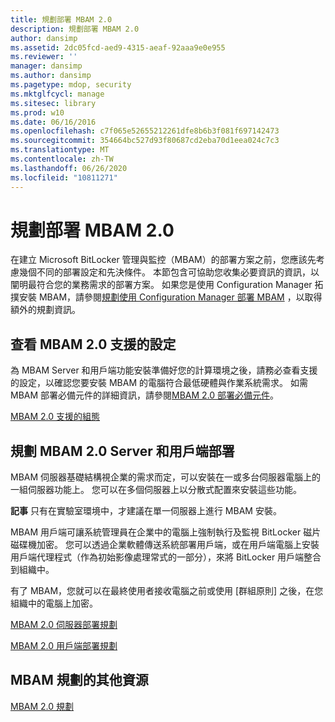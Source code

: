 ```yaml
---
title: 規劃部署 MBAM 2.0
description: 規劃部署 MBAM 2.0
author: dansimp
ms.assetid: 2dc05fcd-aed9-4315-aeaf-92aaa9e0e955
ms.reviewer: ''
manager: dansimp
ms.author: dansimp
ms.pagetype: mdop, security
ms.mktglfcycl: manage
ms.sitesec: library
ms.prod: w10
ms.date: 06/16/2016
ms.openlocfilehash: c7f065e52655212261dfe8b6b3f081f697142473
ms.sourcegitcommit: 354664bc527d93f80687cd2eba70d1eea024c7c3
ms.translationtype: MT
ms.contentlocale: zh-TW
ms.lasthandoff: 06/26/2020
ms.locfileid: "10811271"
---
```

# 規劃部署 MBAM 2.0


在建立 Microsoft BitLocker 管理與監控（MBAM）的部署方案之前，您應該先考慮幾個不同的部署設定和先決條件。 本節包含可協助您收集必要資訊的資訊，以闡明最符合您的業務需求的部署方案。 如果您是使用 Configuration Manager 拓撲安裝 MBAM，請參閱[規劃使用 Configuration Manager 部署 MBAM](planning-to-deploy-mbam-with-configuration-manager-2.md) ，以取得額外的規劃資訊。

## 查看 MBAM 2.0 支援的設定


為 MBAM Server 和用戶端功能安裝準備好您的計算環境之後，請務必查看支援的設定，以確認您要安裝 MBAM 的電腦符合最低硬體與作業系統需求。 如需 MBAM 部署必備元件的詳細資訊，請參閱[MBAM 2.0 部署必備元件](mbam-20-deployment-prerequisites-mbam-2.md)。

[MBAM 2.0 支援的組態](mbam-20-supported-configurations-mbam-2.md)

## 規劃 MBAM 2.0 Server 和用戶端部署


MBAM 伺服器基礎結構視企業的需求而定，可以安裝在一或多台伺服器電腦上的一組伺服器功能上。 您可以在多個伺服器上以分散式配置來安裝這些功能。

**記事** 只有在實驗室環境中，才建議在單一伺服器上進行 MBAM 安裝。

 

MBAM 用戶端可讓系統管理員在企業中的電腦上強制執行及監視 BitLocker 磁片磁碟機加密。 您可以透過企業軟體傳送系統部署用戶端，或在用戶端電腦上安裝用戶端代理程式（作為初始影像處理常式的一部分），來將 BitLocker 用戶端整合到組織中。

有了 MBAM，您就可以在最終使用者接收電腦之前或使用 [群組原則] 之後，在您組織中的電腦上加密。

[MBAM 2.0 伺服器部署規劃](planning-for-mbam-20-server-deployment-mbam-2.md)

[MBAM 2.0 用戶端部署規劃](planning-for-mbam-20-client-deployment-mbam-2.md)

## <a href="" id="other-resources-for-mbam-planning-"></a>MBAM 規劃的其他資源


[MBAM 2.0 規劃](planning-for-mbam-20-mbam-2.md)

 

 





